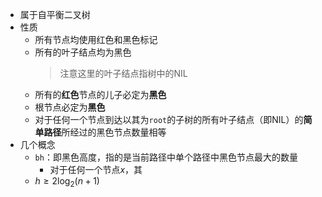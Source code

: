 - 属于自平衡二叉树
- 性质
	- 所有节点均使用红色和黑色标记
	- 所有的叶子结点均为黑色
	  > 注意这里的叶子结点指树中的NIL
	- 所有的**红色**节点的儿子必定为**黑色**
	- 根节点必定为**黑色**
	- 对于任何一个节点到达以其为`root`的子树的所有叶子结点（即NIL）的**简单路径**所经过的黑色节点数量相等
- 几个概念
	- `bh`：即黑色高度，指的是当前路径中单个路径中黑色节点最大的数量
		- 对于任何一个节点$x$，其
	- $h \geq 2\log_2(n + 1)$